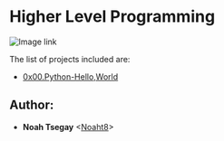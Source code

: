 # Higher Level Programming

![Image link](https://i0.wp.com/idsc.miami.edu/wp-content/uploads/2020/10/Python-image-with-logo-940x530-1.jpg?resize=940%2C530&ssl=1)

The list of projects included are:

* [0x00.Python-Hello,World](./0x00-python-hello_world)

## Author:
* **Noah Tsegay** <[Noaht8](https://github.com/Noaht8)>
